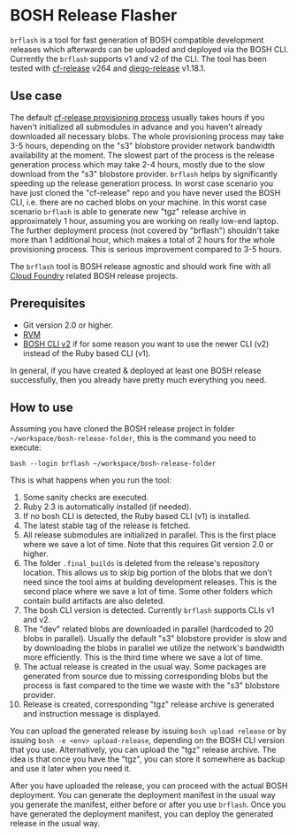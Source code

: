 # BOSH Release Flasher

``brflash`` is a tool for fast generation of BOSH compatible development releases which afterwards can be uploaded and deployed via the BOSH CLI. Currently the ``brflash`` supports v1 and v2 of the CLI. The tool has been tested with [cf-release](https://github.com/cloudfoundry/cf-release) v264 and [diego-release](https://github.com/cloudfoundry/diego-release) v1.18.1.

## Use case

The default [cf-release provisioning process](https://github.com/cloudfoundry/bosh-lite#deploy-cloud-foundry) usually takes hours if you haven't initialized all submodules in advance and you haven't already downloaded all necessary blobs. The whole provisioning process may take 3-5 hours, depending on the "s3" blobstore provider network bandwidth availability at the moment. The slowest part of the process is the release generation process which may take 2-4 hours, mostly due to the slow download from the "s3" blobstore provider. ``brflash`` helps by significantly speeding up the release generation process. In worst case scenario you have just cloned the "cf-release" repo and you have never used the BOSH CLI, i.e. there are no cached blobs on your machine. In this worst case scenario ``brflash`` is able to generate new "tgz" release archive in  approximately 1 hour, assuming you are working on really low-end laptop. The further deployment process (not covered by "brflash") shouldn't take more than 1 additional hour, which makes a total of 2 hours for the whole provisioning process. This is serious improvement compared to 3-5 hours.

The ``brflash`` tool is BOSH release agnostic and should work fine with all [Cloud Foundry](https://github.com/cloudfoundry?utf8=%E2%9C%93&q=release&type=&language=) related BOSH release projects.

## Prerequisites

* Git version 2.0 or higher.
* [RVM](http://rvm.io)
* [BOSH CLI v2](https://bosh.io/docs/cli-v2.html) if for some reason you want to use the newer CLI (v2) instead of the Ruby based CLI (v1).

In general, if you have created & deployed at least one BOSH release successfully, then you already have pretty much everything you need.

## How to use

Assuming you have cloned the BOSH release project in folder ``~/workspace/bosh-release-folder``, this is the command you need to execute:

```
bash --login brflash ~/workspace/bosh-release-folder
```

This is what happens when you run the tool:

1. Some sanity checks are executed.
2. Ruby 2.3 is automatically installed (if needed).
3. If no bosh CLI is detected, the Ruby based CLI (v1) is installed.
4. The latest stable tag of the release is fetched.
5. All release submodules are initialized in parallel. This is the first place where we save a lot of time. Note that this requires Git version 2.0 or higher.
6. The folder ``.final_builds`` is deleted from the release's repository location. This allows us to skip big portion of the blobs that we don't need since the tool aims at building development releases. This is the second place where we save a lot of time. Some other folders which contain build artifacts are also deleted.
7. The bosh CLI version is detected. Currently ``brflash`` supports CLIs v1 and v2.
8. The "dev" related blobs are downloaded in parallel (hardcoded to 20 blobs in parallel). Usually the default "s3" blobstore provider is slow and by downloading the blobs in parallel we utilize the network's bandwidth more efficiently. This is the third time where we save a lot of time.
9. The actual release is created in the usual way. Some packages are generated from source due to missing corresponding blobs but the process is fast compared to the time we waste with the "s3" blobstore provider.
10. Release is created, corresponding "tgz" release archive is generated and instruction message is displayed.

You can upload the generated release by issuing ``bosh upload release`` or by issuing ``bosh -e <env> upload-release``, depending on the BOSH CLI version that you use. Alternatively, you can upload the "tgz" release archive. The idea is that once you have the "tgz", you can store it somewhere as backup and use it later when you need it.

After you have uploaded the release, you can proceed with the actual BOSH deployment. You can generate the deployment manifest in the usual way you generate the manifest, either before or after you use ``brflash``. Once you have generated the deployment manifest, you can deploy the generated release in the usual way.
